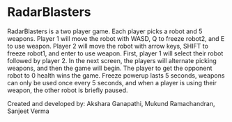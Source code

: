 # RadarBlasters

RadarBlasters is a two player game. Each player picks a robot and 5 weapons. Player 1 will move the robot with
WASD, Q to freeze robot2, and E to use weapon. Player 2 will move the robot with arrow keys, SHIFT to freeze
robot1, and enter to use weapon. First, player 1 will select their robot followed by player 2. In the next screen, the
players will alternate picking weapons, and then the game will begin. The player to get the opponent robot to 0
health wins the game. Freeze powerup lasts 5 seconds, weapons can only be used once every 5 seconds, and
when a player is using their weapon, the other robot is briefly paused.

Created and developed by:
Akshara Ganapathi, Mukund Ramachandran, Sanjeet Verma
